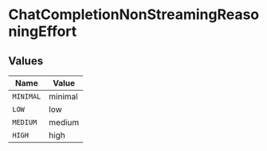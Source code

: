 # ChatCompletionNonStreamingReasoningEffort


## Values

| Name      | Value     |
| --------- | --------- |
| `MINIMAL` | minimal   |
| `LOW`     | low       |
| `MEDIUM`  | medium    |
| `HIGH`    | high      |